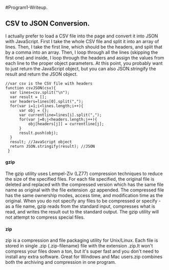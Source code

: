 #Program1-Writeup.
## CSV to JSON Conversion.

I actually prefer to load a CSV file into the page and convert it into JSON with JavaScript.
First I take the whole CSV file and split it into an array of lines. Then, I take the first line,
which should be the headers, and split that by a comma into an array. Then, I loop through all the lines
(skipping the first one) and inside, I loop through the headers and assign the values from each line to 
the proper object parameters. At this point, you probably want to just return the JavaScript object, 
but you can also JSON.stringify the result and return the JSON object.

```
//var csv is the CSV file with headers
function csvJSON(csv){
  var lines=csv.split("\n");
  var result = [];
  var headers=lines[0].split(",");
  for(var i=1;i<lines.length;i++){
	  var obj = {};
	  var currentline=lines[i].split(",");
	  for(var j=0;j<headers.length;j++){
		  obj[headers[j]] = currentline[j];
	  }
	  result.push(obj);
  }
  result; //JavaScript object
  return JSON.stringify(result); //JSON
 } 
```
#### gzip
  The gzip utility uses Lempel-Ziv (LZ77) compression techniques to reduce the size of the specified files. For each file specified, the original file is deleted and replaced with the compressed version which has the same file name as original with the file extension .gz appended. The compressed file has the same ownership modes, access time, and modification time as the original. When you do not specify any files to be compressed or specify - as a file name, gzip reads from the standard input, compresses what is read, and writes the result out to the standard output. The gzip utility will not attempt to compress special files.
  
#### zip
zip is a compression and file packaging utility for Unix/Linux. Each file is stored in single .zip {.zip-filename} file with the extension .zip.It won't compress your files down a ton, but it's super fast and you don't need to install any extra software. Great for Windows and Mac users.zip combines both the archiving and compression in one program.
  
